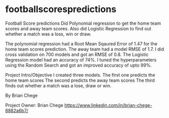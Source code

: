 # footballscorespredictions
Football Score predictions
Did Polynomial regression to get the home team scores and away team scores. Also did Logistic Regression to find out whether a match was a loss, win or draw.


The polynomial regression had a Root Mean Sqaured Error of 1.47 for the home team scores prediction. The away team had a model RMSE of 1.7. I did cross validation on 700 models and got an RMSE of 0.8. 
The Logistic Regression model had an accuracy of 74%. I tuned the hyperparameters using the Random Search and got an improved accuracy of upto 99%.


Project Intro/Objective
I created three models. 
The first one predicts the home team scores
The second predicts the away team scores
The third finds out whether a match was a lose, draw or win.

By Brian Chege



Project Owner: Brian Chege https://www.linkedin.com/in/brian-chege-8882a6b7/
